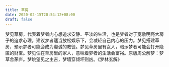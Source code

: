 ```yaml
---
title: 草房
date: 2020-02-15T20:54:12+08:00
draft: false
---
```


梦见草房，代表着梦者内心想追求安静、平淡的生活，也是梦者对于宽敞明亮大房子的追求心理。建议梦者适当放松娱乐下，会减轻自己内心的压力。梦见搭建草房，预示梦者可能会成为虔诚的教徒。梦见草房里有女人，暗示梦者可能会打开隐匿的财宝。梦见住在草房里的家人，意味着梦者的生活会富裕。原版周公解梦：梦草舍茅庐。梦眺望见之主吉，梦墙穿倾坏则凶。《梦林玄解》